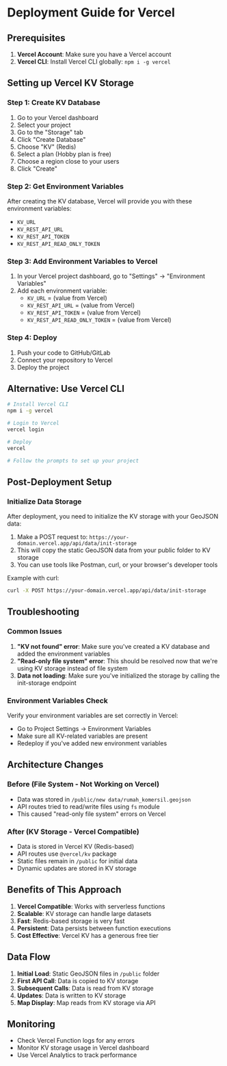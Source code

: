 # Deployment Guide for Vercel

## Prerequisites

1. **Vercel Account**: Make sure you have a Vercel account
2. **Vercel CLI**: Install Vercel CLI globally: `npm i -g vercel`

## Setting up Vercel KV Storage

### Step 1: Create KV Database

1. Go to your Vercel dashboard
2. Select your project
3. Go to the "Storage" tab
4. Click "Create Database"
5. Choose "KV" (Redis)
6. Select a plan (Hobby plan is free)
7. Choose a region close to your users
8. Click "Create"

### Step 2: Get Environment Variables

After creating the KV database, Vercel will provide you with these environment variables:

- `KV_URL`
- `KV_REST_API_URL`
- `KV_REST_API_TOKEN`
- `KV_REST_API_READ_ONLY_TOKEN`

### Step 3: Add Environment Variables to Vercel

1. In your Vercel project dashboard, go to "Settings" → "Environment Variables"
2. Add each environment variable:
   - `KV_URL` = (value from Vercel)
   - `KV_REST_API_URL` = (value from Vercel)
   - `KV_REST_API_TOKEN` = (value from Vercel)
   - `KV_REST_API_READ_ONLY_TOKEN` = (value from Vercel)

### Step 4: Deploy

1. Push your code to GitHub/GitLab
2. Connect your repository to Vercel
3. Deploy the project

## Alternative: Use Vercel CLI

```bash
# Install Vercel CLI
npm i -g vercel

# Login to Vercel
vercel login

# Deploy
vercel

# Follow the prompts to set up your project
```

## Post-Deployment Setup

### Initialize Data Storage

After deployment, you need to initialize the KV storage with your GeoJSON data:

1. Make a POST request to: `https://your-domain.vercel.app/api/data/init-storage`
2. This will copy the static GeoJSON data from your public folder to KV storage
3. You can use tools like Postman, curl, or your browser's developer tools

Example with curl:
```bash
curl -X POST https://your-domain.vercel.app/api/data/init-storage
```

## Troubleshooting

### Common Issues

1. **"KV not found" error**: Make sure you've created a KV database and added the environment variables
2. **"Read-only file system" error**: This should be resolved now that we're using KV storage instead of file system
3. **Data not loading**: Make sure you've initialized the storage by calling the init-storage endpoint

### Environment Variables Check

Verify your environment variables are set correctly in Vercel:
- Go to Project Settings → Environment Variables
- Make sure all KV-related variables are present
- Redeploy if you've added new environment variables

## Architecture Changes

### Before (File System - Not Working on Vercel)
- Data was stored in `/public/new data/rumah_komersil.geojson`
- API routes tried to read/write files using `fs` module
- This caused "read-only file system" errors on Vercel

### After (KV Storage - Vercel Compatible)
- Data is stored in Vercel KV (Redis-based)
- API routes use `@vercel/kv` package
- Static files remain in `/public` for initial data
- Dynamic updates are stored in KV storage

## Benefits of This Approach

1. **Vercel Compatible**: Works with serverless functions
2. **Scalable**: KV storage can handle large datasets
3. **Fast**: Redis-based storage is very fast
4. **Persistent**: Data persists between function executions
5. **Cost Effective**: Vercel KV has a generous free tier

## Data Flow

1. **Initial Load**: Static GeoJSON files in `/public` folder
2. **First API Call**: Data is copied to KV storage
3. **Subsequent Calls**: Data is read from KV storage
4. **Updates**: Data is written to KV storage
5. **Map Display**: Map reads from KV storage via API

## Monitoring

- Check Vercel Function logs for any errors
- Monitor KV storage usage in Vercel dashboard
- Use Vercel Analytics to track performance

